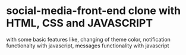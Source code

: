 # social-media-front-end clone with HTML,  CSS and JAVASCRIPT
with some basic features like, changing of theme color, notification functionaity with javascript, messages functionality with javascript
